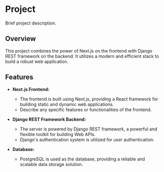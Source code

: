 # Project

Brief project description.

## Overview

This project combines the power of Next.js on the frontend with Django REST framework on the backend. It utilizes a modern and efficient stack to build a robust web application.

## Features

- **Next.js Frontend:**
  - The frontend is built using Next.js, providing a React framework for building static and dynamic web applications.
  - Describe any specific features or functionalities of the frontend.

- **Django REST Framework Backend:**
  - The server is powered by Django REST framework, a powerful and flexible toolkit for building Web APIs.
  - Django's authentication system is utilized for user authentication.

- **Database:**
  - PostgreSQL is used as the database, providing a reliable and scalable data storage solution.



